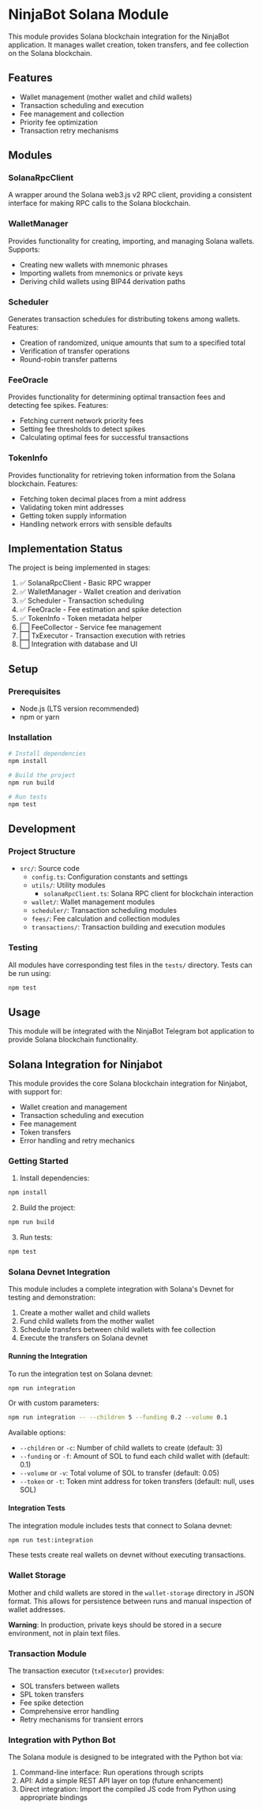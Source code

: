 # NinjaBot Solana Module

This module provides Solana blockchain integration for the NinjaBot application. It manages wallet creation, token transfers, and fee collection on the Solana blockchain.

## Features

- Wallet management (mother wallet and child wallets)
- Transaction scheduling and execution
- Fee management and collection
- Priority fee optimization
- Transaction retry mechanisms

## Modules

### SolanaRpcClient

A wrapper around the Solana web3.js v2 RPC client, providing a consistent interface for making RPC calls to the Solana blockchain.

### WalletManager

Provides functionality for creating, importing, and managing Solana wallets. Supports:
- Creating new wallets with mnemonic phrases
- Importing wallets from mnemonics or private keys
- Deriving child wallets using BIP44 derivation paths

### Scheduler

Generates transaction schedules for distributing tokens among wallets. Features:
- Creation of randomized, unique amounts that sum to a specified total
- Verification of transfer operations
- Round-robin transfer patterns

### FeeOracle

Provides functionality for determining optimal transaction fees and detecting fee spikes. Features:
- Fetching current network priority fees
- Setting fee thresholds to detect spikes
- Calculating optimal fees for successful transactions

### TokenInfo

Provides functionality for retrieving token information from the Solana blockchain. Features:
- Fetching token decimal places from a mint address
- Validating token mint addresses
- Getting token supply information
- Handling network errors with sensible defaults

## Implementation Status

The project is being implemented in stages:

1. ✅ SolanaRpcClient - Basic RPC wrapper
2. ✅ WalletManager - Wallet creation and derivation
3. ✅ Scheduler - Transaction scheduling
4. ✅ FeeOracle - Fee estimation and spike detection
5. ✅ TokenInfo - Token metadata helper
6. ⬜ FeeCollector - Service fee management
7. ⬜ TxExecutor - Transaction execution with retries
8. ⬜ Integration with database and UI

## Setup

### Prerequisites

- Node.js (LTS version recommended)
- npm or yarn

### Installation

```bash
# Install dependencies
npm install

# Build the project
npm run build

# Run tests
npm test
```

## Development

### Project Structure

- `src/`: Source code
  - `config.ts`: Configuration constants and settings
  - `utils/`: Utility modules
    - `solanaRpcClient.ts`: Solana RPC client for blockchain interaction
  - `wallet/`: Wallet management modules
  - `scheduler/`: Transaction scheduling modules
  - `fees/`: Fee calculation and collection modules
  - `transactions/`: Transaction building and execution modules

### Testing

All modules have corresponding test files in the `tests/` directory. Tests can be run using:

```bash
npm test
```

## Usage

This module will be integrated with the NinjaBot Telegram bot application to provide Solana blockchain functionality.

## Solana Integration for Ninjabot

This module provides the core Solana blockchain integration for Ninjabot, with support for:

- Wallet creation and management
- Transaction scheduling and execution
- Fee management
- Token transfers
- Error handling and retry mechanics

### Getting Started

1. Install dependencies:
```bash
npm install
```

2. Build the project:
```bash
npm run build
```

3. Run tests:
```bash
npm test
```

### Solana Devnet Integration

This module includes a complete integration with Solana's Devnet for testing and demonstration:

1. Create a mother wallet and child wallets
2. Fund child wallets from the mother wallet
3. Schedule transfers between child wallets with fee collection
4. Execute the transfers on Solana devnet

#### Running the Integration

To run the integration test on Solana devnet:

```bash
npm run integration
```

Or with custom parameters:

```bash
npm run integration -- --children 5 --funding 0.2 --volume 0.1
```

Available options:
- `--children` or `-c`: Number of child wallets to create (default: 3)
- `--funding` or `-f`: Amount of SOL to fund each child wallet with (default: 0.1)
- `--volume` or `-v`: Total volume of SOL to transfer (default: 0.05)
- `--token` or `-t`: Token mint address for token transfers (default: null, uses SOL)

#### Integration Tests

The integration module includes tests that connect to Solana devnet:

```bash
npm run test:integration
```

These tests create real wallets on devnet without executing transactions.

### Wallet Storage

Mother and child wallets are stored in the `wallet-storage` directory in JSON format. This allows
for persistence between runs and manual inspection of wallet addresses.

**Warning**: In production, private keys should be stored in a secure environment, not in plain text files.

### Transaction Module

The transaction executor (`txExecutor`) provides:

- SOL transfers between wallets
- SPL token transfers
- Fee spike detection
- Comprehensive error handling
- Retry mechanisms for transient errors

### Integration with Python Bot

The Solana module is designed to be integrated with the Python bot via:

1. Command-line interface: Run operations through scripts
2. API: Add a simple REST API layer on top (future enhancement)
3. Direct integration: Import the compiled JS code from Python using appropriate bindings 